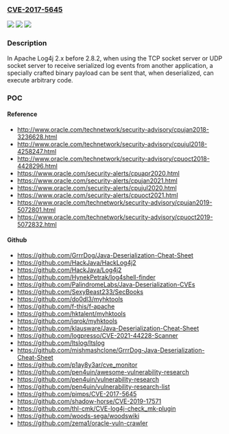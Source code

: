 ### [CVE-2017-5645](https://cve.mitre.org/cgi-bin/cvename.cgi?name=CVE-2017-5645)
![](https://img.shields.io/static/v1?label=Product&message=Apache%20Log4j&color=blue)
![](https://img.shields.io/static/v1?label=Version&message=n%2Fa&color=blue)
![](https://img.shields.io/static/v1?label=Vulnerability&message=Remote%20Code%20Execution.&color=brighgreen)

### Description

In Apache Log4j 2.x before 2.8.2, when using the TCP socket server or UDP socket server to receive serialized log events from another application, a specially crafted binary payload can be sent that, when deserialized, can execute arbitrary code.

### POC

#### Reference
- http://www.oracle.com/technetwork/security-advisory/cpujan2018-3236628.html
- http://www.oracle.com/technetwork/security-advisory/cpujul2018-4258247.html
- http://www.oracle.com/technetwork/security-advisory/cpuoct2018-4428296.html
- https://www.oracle.com/security-alerts/cpuapr2020.html
- https://www.oracle.com/security-alerts/cpujan2021.html
- https://www.oracle.com/security-alerts/cpujul2020.html
- https://www.oracle.com/security-alerts/cpuoct2021.html
- https://www.oracle.com/technetwork/security-advisory/cpujan2019-5072801.html
- https://www.oracle.com/technetwork/security-advisory/cpuoct2019-5072832.html

#### Github
- https://github.com/GrrrDog/Java-Deserialization-Cheat-Sheet
- https://github.com/HackJava/HackLog4j2
- https://github.com/HackJava/Log4j2
- https://github.com/HynekPetrak/log4shell-finder
- https://github.com/PalindromeLabs/Java-Deserialization-CVEs
- https://github.com/SexyBeast233/SecBooks
- https://github.com/do0dl3/myhktools
- https://github.com/f-this/f-apache
- https://github.com/hktalent/myhktools
- https://github.com/iqrok/myhktools
- https://github.com/klausware/Java-Deserialization-Cheat-Sheet
- https://github.com/logpresso/CVE-2021-44228-Scanner
- https://github.com/ltslog/ltslog
- https://github.com/mishmashclone/GrrrDog-Java-Deserialization-Cheat-Sheet
- https://github.com/p1ay8y3ar/cve_monitor
- https://github.com/pen4uin/awesome-vulnerability-research
- https://github.com/pen4uin/vulnerability-research
- https://github.com/pen4uin/vulnerability-research-list
- https://github.com/pimps/CVE-2017-5645
- https://github.com/shadow-horse/CVE-2019-17571
- https://github.com/thl-cmk/CVE-log4j-check_mk-plugin
- https://github.com/woods-sega/woodswiki
- https://github.com/zema1/oracle-vuln-crawler

